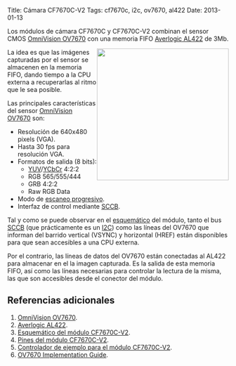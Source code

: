 Title: Cámara CF7670C-V2
Tags: cf7670c, i2c, ov7670, al422
Date: 2013-01-13

Los módulos de cámara CF7670C y CF7670C-V2 combinan el sensor CMOS [OmniVision OV7670]
con una memoria FIFO [Averlogic AL422] de 3Mb.

<img src="https://drive.google.com/uc?export=download&confirm=&id=0B4Cklvu_Zw9fS20tR1lnYmFHZVk" width="300" style="float:right;margin:0 0px 10px 0">

La idea es que las imágenes capturadas por el sensor se almacenen en la memoria FIFO,
dando tiempo a la CPU externa a recuperarlas al ritmo que le sea posible.

Las principales características del sensor [OmniVision OV7670] son:

 * Resolución de 640x480 pixels (VGA).
 * Hasta 30 fps para resolución VGA.
 * Formatos de salida (8 bits):
    * [YUV]/[YCbCr] 4:2:2
    * RGB 565/555/444
    * GRB 4:2:2
    * Raw RGB Data
 * Modo de [escaneo progresivo](http://es.wikipedia.org/wiki/Escaneo_progresivo).
 * Interfaz de control mediante [SCCB].

Tal y como se puede observar en el [esquemático] del módulo, tanto el bus
[SCCB] (que prácticamente es un [I2C]) como las líneas del OV7670 que informan
del barrido vertical (VSYNC) y horizontal (HREF) están disponibles para que
sean accesibles a una CPU externa.

Por el contrario, las líneas de datos del OV7670 están conectadas al AL422
para almacenar en el la imagen capturada. Es la salida de esta memoria FIFO,
así como las líneas necesarias para controlar la lectura de la misma, las que
son  accesibles desde el conector del módulo.

## Referencias adicionales

 1. [OmniVision OV7670].
 1. [Averlogic AL422].
 1. [Esquemático del módulo CF7670C-V2](https://docs.google.com/a/isaatc.ull.es/file/d/0B4Cklvu_Zw9fNFJ3QTdaY284Znc).
 1. [Pines del módulo CF7670C-V2](https://docs.google.com/a/isaatc.ull.es/file/d/0B4Cklvu_Zw9fNzFIbml0dHNXaTQ).
 1. [Controlador de ejemplo para el módulo CF7670C-V2](https://drive.google.com/uc?export=download&confirm=&id=0B4Cklvu_Zw9fS3c4VTRTNHJvMEU).
 1. [OV7670 Implementation Guide](https://docs.google.com/a/isaatc.ull.es/file/d/0B4Cklvu_Zw9feEVCU3BzZHY4SEk).

[OmniVision OV7670]: https://docs.google.com/a/isaatc.ull.es/file/d/0B4Cklvu_Zw9fanZqcWUyVUQxaTg "Sensor CMOS OmniVision OV7670"
[Averlogic AL422]: https://docs.google.com/a/isaatc.ull.es/file/d/0B4Cklvu_Zw9fV3gyQ3dfTkRETDg "FIFO Averlogic AL422"
[SCCB]: https://docs.google.com/a/isaatc.ull.es/file/d/0B4Cklvu_Zw9fTThIUmdRYUw4TXM "Serial Camera Control Bus"
[YUV]: http://es.wikipedia.org/wiki/YUV "YUV"
[YCbCr]: http://es.wikipedia.org/wiki/YCbCr "YCbCr"
[esquemático]: https://docs.google.com/a/isaatc.ull.es/file/d/0B4Cklvu_Zw9fNFJ3QTdaY284Znc "CF7670C-V2 Camera Module Schematic"
[I2C]: http://es.wikipedia.org/wiki/I2C "I²C (Inter-Integrated Circuit)"
